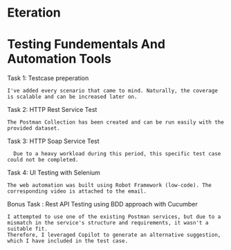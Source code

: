 # Eteration

# Testing Fundementals And Automation Tools

Task 1: Testcase preperation

    I've added every scenario that came to mind. Naturally, the coverage is scalable and can be increased later on.

Task 2: HTTP Rest Service Test

    The Postman Collection has been created and can be run easily with the provided dataset.

Task 3: HTTP Soap Service Test

      Due to a heavy workload during this period, this specific test case could not be completed.

Task 4: UI Testing with Selenium

    The web automation was built using Robot Framework (low-code). The corresponding video is attached to the email.

Bonus Task : Rest API Testing using BDD approach with Cucumber

    I attempted to use one of the existing Postman services, but due to a mismatch in the service's structure and requirements, it wasn't a suitable fit. 
    Therefore, I leveraged Copilot to generate an alternative suggestion, which I have included in the test case.
